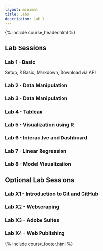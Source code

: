 ```yaml
---
layout: minimal
title: Labs
description: Lab 1
---
```


{% include course_header.html %}
## Lab Sessions

### **Lab 1 - Basic**
Setup, R Basic, Markdown, Download via API

### Lab 2 - Data Manipulation


### Lab 3 - Data Manipulation


### Lab 4 - Tableau


### Lab 5 - Visualization using R


### Lab 6 - Interactive and Dashboard


### Lab 7 - Linear Regression


### Lab 8 - Model Visualization

## Optional Lab Sessions

### Lab X1 - Introduction to Git and GitHub

### Lab X2 - Webscraping

### Lab X3 - Adobe Suites

### Lab X4 - Web Publishing


{% include course_footer.html %}
